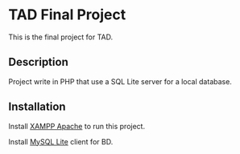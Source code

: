 # TAD Final Project

This is the final project for TAD. 

## Description
Project write in PHP that use a SQL Lite server for a local database.

## Installation
Install [XAMPP Apache](https://www.apachefriends.org/ro/index.html) to run this project.

Install [MySQL Lite](https://dev.mysql.com/downloads/installer/) client for BD.
